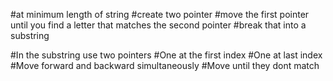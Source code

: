 #at minimum length of string
#create two pointer
#move the first pointer until you find a letter that matches the second pointer
#break that into a substring

#In the substring use two pointers
#One at the first index
#One at last index
#Move forward and backward simultaneously 
#Move until they dont match

